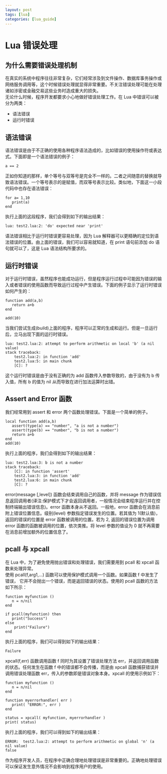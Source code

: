```yaml
---
layout: post
tags: [lua]
categories: [lua_guide]
---
```

# Lua 错误处理  

## 为什么需要错误处理机制

在真实的系统中程序往往非常复杂，它们经常涉及到文件操作、数据库事务操作或网络服务调用等，这个时候错误处理就显得非常重要。不关注错误处理可能在处理诸如涉密或金融交易这些业务时造成重大的损失。  
无论什么时候，程序开发都要求小心地做好错误处理工作。在 Lua 中错误可以被分为两类：  
<ul>
	<li>语法错误</li>
	<li>运行时错误</li>
</ul>

## 语法错误　　

语法错误是由于不正确的使用各种程序语法造成的，比如错误的使用操作符或表达式。下面即是一个语法错误的例子：  

```
a == 2
```  

正如你知道的那样，单个等号与双等号是完全不一样的。二者之间随意的替换就导致语法错误。一个等号表示的是赋值，而双等号表示比较。类似地，下面这一小段代码中也存在语法错误：  

```
for a= 1,10
   print(a)
end
```  

执行上面的这段程序，我们会得到如下的输出结果：  

```
lua: test2.lua:2: 'do' expected near 'print'
```  

语法错误相比于运行时错误更容易处理，因为 Lua 解释器可以更精确的定位到语法错误的位置。由上面的错误，我们可以容易就知道，在 print 语句前添加 do 语句就可以了，这是 Lua 语法结构所要求的。  

## 运行时错误  

对于运行时错误，虽然程序也能成功运行，但是程序运行过程中可能因为错误的输入或者错误的使用函数而导致运行过程中产生错误。下面的例子显示了运行时错误如何产生的：  

```
function add(a,b)
   return a+b
end

add(10)
```  

当我们尝试生成(build)上面的程序，程序可以正常的生成和运行。但是一旦运行后，立马出现下面的运行时错误。  

```
lua: test2.lua:2: attempt to perform arithmetic on local 'b' (a nil value)
stack traceback:
	test2.lua:2: in function 'add'
	test2.lua:5: in main chunk
	[C]: ?
```  

这个运行时错误是由于没有正确的为 add 函数传入参数导致的，由于没有为 b 传入值，所有 b 的值为 nil 从而导致在进行加法运算时出错。  

## Assert and Error 函数  

我们经常用到 assert 和 error 两个函数处理错误。下面是一个简单的例子。  

```
local function add(a,b)
   assert(type(a) == "number", "a is not a number")
   assert(type(b) == "number", "b is not a number")
   return a+b
end
add(10)
```  

执行上面的程序，我们会得到如下的输出结果：  

```
lua: test2.lua:3: b is not a number
stack traceback:
	[C]: in function 'assert'
	test2.lua:3: in function 'add'
	test2.lua:6: in main chunk
	[C]: ?
```  

error(message [,level]) 函数会结束调用自己的函数，并将 message 作为错误信息返回调用者(译注:保护模式下才会返回调用者，一般情况会结束程序运行并在控制终端输出错误信息)。error 函数本身从不返回。一般地，error 函数会在消息前附上错误位置信息。级别(level) 参数指定错误发生的位置。若其值为 1(默认值)，返回的错误的位置是 error 函数被调用的位置。若为 2, 返回的错误位置为调用 error 函数的函数被调用的位置，依次类推。将 level 参数的值设为 0 就不再需要在消息前增加额外的位置信息了。  

## pcall 与 xpcall　　

在 Lua 中，为了避免使用抛出错误和处理错误，我们需要用到 pcall 和 xpcall 函数来处理异常。  
使用 pcall(f,arg1,...) 函数可以使用保护模式调用一个函数。如果函数 f 中发生了错误， 它并不会抛出一个错误，而是返回错误的状态。使用的 pcall 函数的方法如下所示：  

```
function myfunction ()
   n = n/nil
end

if pcall(myfunction) then
   print("Success")
else
	print("Failure")
end
```  

执行上面的程序，我们可以得到如下的输出结果：  

```
Failure
```  

xpcall(f,err) 函数调用函数 f 同时为其设置了错误处理方法 err，并返回调用函数的状态。任何发生在函数 f 中的错误都不会传播，而是由 xpcall 函数捕获错误并调用错误处理函数 err，传入的参数即是错误对象本身。xpcall 的使用示例如下：  

```
function myfunction ()
   n = n/nil
end

function myerrorhandler( err )
   print( "ERROR:", err )
end

status = xpcall( myfunction, myerrorhandler )
print( status)
```  

执行上面的程序，我们可以得到如下的输出结果：  

```
ERROR:	test2.lua:2: attempt to perform arithmetic on global 'n' (a nil value)
false
```  

作为程序开发人员，在程序中正确合理地处理错误是非常重要的。正确地处理错误可以保证发生意外情况不会影响到程序用户的使用。
